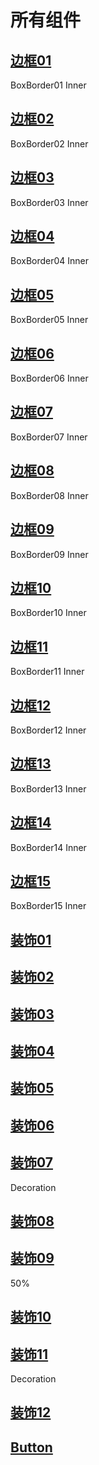 <script lang="ts" setup>
import DocDemoBox from './.vitepress/components/DocDemoBox.vue'
import {
  BorderButton,
  BoxBorder01,
  BoxBorder02,
  BoxBorder03,
  BoxBorder04,
  BoxBorder05,
  BoxBorder06,
  BoxBorder07,
  BoxBorder08,
  BoxBorder09,
  BoxBorder10,
  BoxBorder11,
  BoxBorder12,
  BoxBorder13,
  BoxBorder14,
  BoxBorder15,
  Decoration01,
  Decoration02,
  Decoration03,
  Decoration04,
  Decoration05,
  Decoration06,
  Decoration07,
  Decoration08,
  Decoration09,
  Decoration10,
  Decoration11,
  Decoration12,
} from './index'
</script>
# 所有组件

## [边框01](/components/border/BoxBorder01/)

<DocDemoBox class="h-400px" :show-copy="false">
    <BoxBorder01 class="w-full h-full">
    <div class="text-white w-full h-full flex justify-center items-center">
        BoxBorder01 Inner
    </div>
    </BoxBorder01>
</DocDemoBox>

## [边框02](/components/border/BoxBorder02/)

<DocDemoBox class="h-400px" :show-copy="false">
    <BoxBorder02 class="w-full h-full">
    <div class="text-white w-full h-full flex justify-center items-center">
        BoxBorder02 Inner
    </div>
    </BoxBorder02>
</DocDemoBox>

## [边框03](/components/border/BoxBorder03/)

<DocDemoBox class="h-400px" :show-copy="false">
    <BoxBorder03 class="w-full h-full">
    <div class="text-white w-full h-full flex justify-center items-center">
        BoxBorder03 Inner
    </div>
    </BoxBorder03>
</DocDemoBox>

## [边框04](/components/border/BoxBorder04/)

<DocDemoBox class="h-400px" :show-copy="false">
    <BoxBorder04 class="w-full h-full">
    <div class="text-white w-full h-full flex justify-center items-center">
        BoxBorder04 Inner
    </div>
    </BoxBorder04>
</DocDemoBox>

## [边框05](/components/border/BoxBorder05/)

<DocDemoBox class="h-400px" :show-copy="false">
    <BoxBorder05 class="w-full h-full">
    <div class="text-white w-full h-full flex justify-center items-center">
        BoxBorder05 Inner
    </div>
    </BoxBorder05>
</DocDemoBox>

## [边框06](/components/border/BoxBorder06/)

<DocDemoBox class="h-400px" :show-copy="false">
    <BoxBorder06 class="w-full h-full">
    <div class="text-white w-full h-full flex justify-center items-center">
        BoxBorder06 Inner
    </div>
    </BoxBorder06>
</DocDemoBox>

## [边框07](/components/border/BoxBorder07/)

<DocDemoBox class="h-400px" :show-copy="false">
    <BoxBorder07 class="w-full h-full">
    <div class="text-white w-full h-full flex justify-center items-center">
        BoxBorder07 Inner
    </div>
    </BoxBorder07>
</DocDemoBox>

## [边框08](/components/border/BoxBorder08/)

<DocDemoBox class="h-400px" :show-copy="false">
    <BoxBorder08 class="w-full h-full">
    <div class="text-white w-full h-full flex justify-center items-center">
        BoxBorder08 Inner
    </div>
    </BoxBorder08>
</DocDemoBox>

## [边框09](/components/border/BoxBorder09/)

<DocDemoBox class="h-400px" :show-copy="false">
    <BoxBorder09 class="w-full h-full">
    <div class="text-white w-full h-full flex justify-center items-center">
        BoxBorder09 Inner
    </div>
    </BoxBorder09>
</DocDemoBox>

## [边框10](/components/border/BoxBorder10/)

<DocDemoBox class="h-400px" :show-copy="false">
    <BoxBorder10 class="w-full h-full">
    <div class="text-white w-full h-full flex justify-center items-center">
        BoxBorder10 Inner
    </div>
    </BoxBorder10>
</DocDemoBox>

## [边框11](/components/border/BoxBorder11/)

<DocDemoBox class="h-400px" :show-copy="false">
    <BoxBorder11 class="w-full h-full">
    <div class="text-white w-full h-full flex justify-center items-center">
        BoxBorder11 Inner
    </div>
    </BoxBorder11>
</DocDemoBox>

## [边框12](/components/border/BoxBorder12/)

<DocDemoBox class="h-400px" :show-copy="false">
    <BoxBorder12 class="w-full h-full">
    <div class="text-white w-full h-full flex justify-center items-center">
        BoxBorder12 Inner
    </div>
    </BoxBorder12>
</DocDemoBox>

## [边框13](/components/border/BoxBorder13/)

<DocDemoBox class="h-400px" :show-copy="false">
    <BoxBorder13 class="w-full h-full">
    <div class="text-white w-full h-full flex justify-center items-center">
        BoxBorder13 Inner
    </div>
    </BoxBorder13>
</DocDemoBox>

## [边框14](/components/border/BoxBorder14/)

<DocDemoBox class="h-400px" :show-copy="false">
    <BoxBorder14 class="w-full h-full">
    <div class="text-white w-full h-full flex justify-center items-center">
        BoxBorder14 Inner
    </div>
    </BoxBorder14>
</DocDemoBox>

## [边框15](/components/border/BoxBorder15/)

<DocDemoBox class="h-400px" :show-copy="false">
    <BoxBorder15 class="w-full h-full">
    <div class="text-white w-full h-full flex justify-center items-center">
        BoxBorder15 Inner
    </div>
    </BoxBorder15>
</DocDemoBox>

## [装饰01](/components/decoration/Decoration01/)

<DocDemoBox :show-copy="false">
    <Decoration01 :style="{ width: '200px', height: `50px` }" class="mx-auto" />
</DocDemoBox>

## [装饰02](/components/decoration/Decoration02/)

<DocDemoBox :show-copy="false">
    <Decoration02 :colors="['#3faacb', '#fff']" :dur="6" :reverse="false" :size="3" class="w-full h-full" />
</DocDemoBox>

## [装饰03](/components/decoration/Decoration03/)

<DocDemoBox :show-copy="false">
    <Decoration03 :size="7" :row="2" :column="25" :colors="['#7acaec' ,'transparent']" class="mx-auto" :style="{ width: '300px', height: '50px' }" />
</DocDemoBox>

## [装饰04](/components/decoration/Decoration04/)

<DocDemoBox :show-copy="false" class="w-full h-100 flex items-center justify-center" >
    <Decoration04 :colors="['rgba(255, 255, 255, 0.3)' ,'rgba(255, 255, 255, 0.3)']" :dur="3" :reverse="false" :size="5" class="w-full h-full" />
</DocDemoBox>

## [装饰05](/components/decoration/Decoration05/)

<DocDemoBox :show-copy="false" class="w-full h-20 flex items-center justify-center">
    <Decoration05 :colors="['#3f96a5' ,'#3f96a5']" :dur="1.2" class="w-full h-full" />
</DocDemoBox>

## [装饰06](/components/decoration/Decoration06/)

<DocDemoBox :show-copy="false">
    <Decoration06 :size="7" :column="40" :colors="['#7acaec' ,'#7acaec']" class="mx-auto" :style="{ width: '300px', height: '50px' }" />
</DocDemoBox>

## [装饰07](/components/decoration/Decoration07/)

<DocDemoBox :show-copy="false">
    <Decoration07 :colors="['#1dc1f5' ,'#1dc1f5']" class="w-full h-full">
        <div class="text-white">
            Decoration
        </div>
    </Decoration07>
</DocDemoBox>

## [装饰08](/components/decoration/Decoration08/)

<DocDemoBox :show-copy="false">
    <Decoration08 :colors="['#3f96a5' ,'#3f96a5']" :reverse="false"  class="mx-auto" :style="{ width: '300px', height: '50px' }" />
</DocDemoBox>

## [装饰09](/components/decoration/Decoration09/)

<DocDemoBox :show-copy="false">
    <Decoration09 :colors="['rgba(3, 166, 224, 0.8)' ,'rgba(3, 166, 224, 0.5)']" :style="{ width: '150px', height: '150px' }" class="mx-auto">
        <div class="color-green font-bold text-xl">
            50%
        </div>
    </Decoration09>
</DocDemoBox>

## [装饰10](/components/decoration/Decoration10/)

<DocDemoBox :show-copy="false">
    <Decoration10  :colors="['#00c2ff' ,'rgba(0, 194, 255, 0.3)']" class="w-full h-5px"  />
</DocDemoBox>

## [装饰11](/components/decoration/Decoration11/)

<DocDemoBox :show-copy="false">
    <Decoration11 :colors="['#1a98fc' ,'#2cf7fe']" class="mx-auto" :style="{ width: '200px', height: '50px' }">
        <div class="text-green">
            Decoration
        </div>
    </Decoration11>
</DocDemoBox>

## [装饰12](/components/decoration/Decoration12/)

<DocDemoBox :show-copy="false">
    <Decoration12 :colors="['#2783ce' ,'#2cf7fe']" :show-split-line="true"  :split-num="6" :halo-dur="2" :scan-dur="3" :ring-num="3" class="mx-auto" :style="{ width: '150px', height: '150px' }" />
</DocDemoBox>

## [Button](/components/button/BorderButton/)

<div class="mt-15 w-full flex flex-col gap-3">
    <DocDemoBox :show-copy="false" class="p-5">
        <BorderButton title="智慧教育" class="mx-auto" />
    </DocDemoBox>
    <DocDemoBox :show-copy="false" class="p-5">
        <BorderButton title="智慧教育" bg-style="border02" color="red" class="mx-auto" />
    </DocDemoBox>
    <DocDemoBox :show-copy="false" class="p-5">
        <BorderButton title="智慧教育" bg-style="border03" color="green" class="mx-auto" />
    </DocDemoBox>
    <DocDemoBox :show-copy="false" class="p-5">
        <BorderButton title="智慧教育" bg-style="border04" color="orange" class="mx-auto" />
    </DocDemoBox>
    <DocDemoBox :show-copy="false" class="p-5">
        <BorderButton title="智慧交通交通交通交通" bg-style="border05" color="#0084ff" class="mx-auto" />
    </DocDemoBox>
    <DocDemoBox :show-copy="false" class="p-5">
        <BorderButton title="智慧教育" bg-style="border06" color="#F9DC71" class="mx-auto" />
    </DocDemoBox>
</div>
